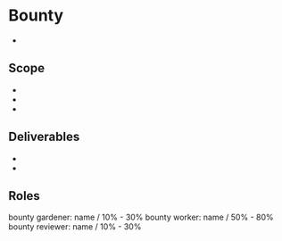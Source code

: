 <!--

## How to create a new bounty?

1. Create an issue with  SMART (Specific, Measurable, Achievable, Relevant, Time bound) description.
2. Add the bounty to the "TO DO" collumn of the bounty board: https://github.com/austintgriffith/burner-wallet/projects/1
3. Drop a message about the proposal in telegram: https://t.me/joinchat/KByvmROSyXhuMESDUL5YVA
4. If all questions were answered and/or no objections raised for 2 days, the bounty is considered approved. The "bounty" tag is added and the bounty moved to "Available" collumn on the bounty board.

## Bounty sizes
size-XS 200 DAI
size-S  350 DAI
size-M  550 DAI
size-L  900 DAI
size-XL 1400 DAI

keep in mind: the bounty amount is split between the gardener, worker and reviewer according to the ratio defined in the issue description.


## Bounty Challenge
If bounty has no progress for 4 days, then anyone can challenge the bounty (add a comment to issue). Once the bounty is challenged, the worker has 3 more days to deliver a WIP PR. If worker fails to make progress within stated period, the bounty moves back to "Available" column and is up for grabs by anyone.

-->

# Bounty
-

## Scope
-
-
-

## Deliverables
-
-


## Roles
bounty gardener: name / 10% - 30%
bounty worker: name / 50% - 80%
bounty reviewer: name / 10% - 30%